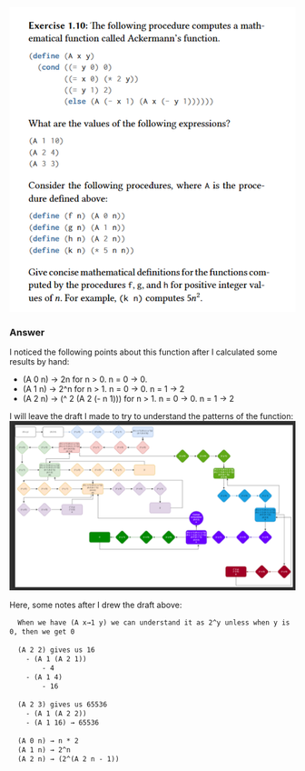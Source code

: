 ![Question](image.png)

### Answer

I noticed the following points about this function after I calculated some results by hand:
- (A 0 n) -> 2n for n > 0. n = 0 -> 0.
- (A 1 n) -> 2^n for n > 1. n = 0 -> 0. n = 1 -> 2 
- (A 2 n) -> (^ 2 (A 2 (- n 1))) for n > 1. n = 0 -> 0. n = 1 -> 2

I will leave the draft I made to try to understand the patterns of the function:
![Draft 1](draft-1.png)

Here, some notes after I drew the draft above:

```
  When we have (A x→1 y) we can understand it as 2^y unless when y is 0, then we get 0

  (A 2 2) gives us 16
    - (A 1 (A 2 1))
        - 4
    - (A 1 4)
        - 16

  (A 2 3) gives us 65536
    - (A 1 (A 2 2))
    - (A 1 16) → 65536

  (A 0 n) → n * 2
  (A 1 n) → 2^n
  (A 2 n) → (2^(A 2 n - 1))
```